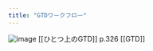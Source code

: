```yaml
---
title: "GTDワークフロー"
---
```


![image](https://gyazo.com/4abd53434973b743cb667f625b45c45d/thumb/1000)
[[ひとつ上のGTD]] p.326
[[GTD]]

